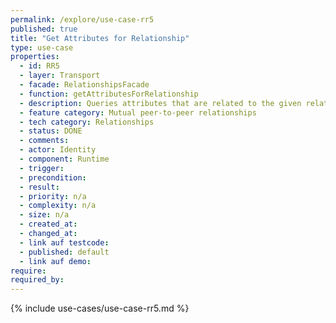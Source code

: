 ```yaml
---
permalink: /explore/use-case-rr5
published: true
title: "Get Attributes for Relationship"
type: use-case
properties:
  - id: RR5
  - layer: Transport
  - facade: RelationshipsFacade
  - function: getAttributesForRelationship
  - description: Queries attributes that are related to the given relationship.
  - feature category: Mutual peer-to-peer relationships
  - tech category: Relationships
  - status: DONE
  - comments:
  - actor: Identity
  - component: Runtime
  - trigger:
  - precondition:
  - result:
  - priority: n/a
  - complexity: n/a
  - size: n/a
  - created_at:
  - changed_at:
  - link auf testcode:
  - published: default
  - link auf demo:
require:
required_by:
---
```


{% include use-cases/use-case-rr5.md %}
